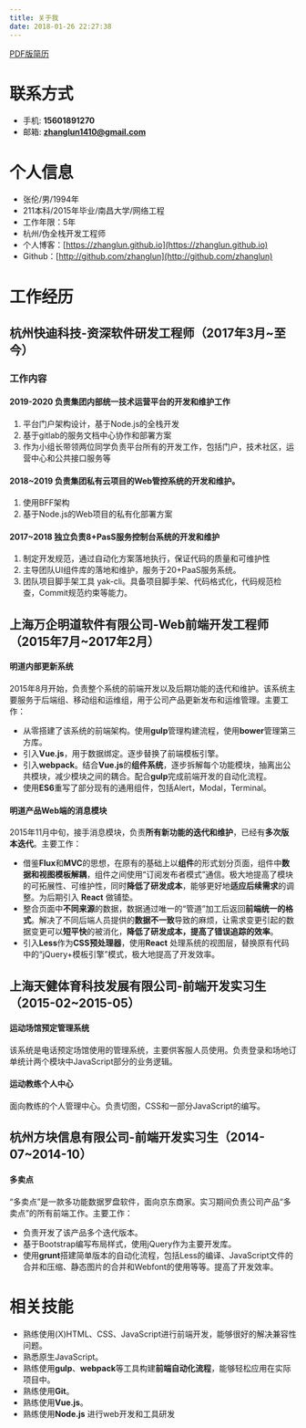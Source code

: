 ```yaml
---
title: 关于我
date: 2018-01-26 22:27:38
---
```


[PDF版简历](https://drive.google.com/open?id=0B4aY-s-C5u4OeHlTekRXSnBDSGc)

# 联系方式

* 手机: **15601891270**
* 邮箱: **zhanglun1410@gmail.com**

# 个人信息

* 张伦/男/1994年
* 211本科/2015年毕业/南昌大学/网络工程
* 工作年限：5年
* 杭州/伪全栈开发工程师
* 个人博客：[https://zhanglun.github.io](https://zhanglun.github.io)
* Github：[http://github.com/zhanglun](http://github.com/zhanglun)

# 工作经历

## 杭州快迪科技-资深软件研发工程师（2017年3月~至今）

### 工作内容

#### 2019-2020 负责集团内部统一技术运营平台的开发和维护工作

1. 平台门户架构设计，基于Node.js的全栈开发
2. 基于gitlab的服务文档中心协作和部署方案
2. 作为小组长带领两位同学负责平台所有的开发工作，包括门户，技术社区，运营中心和公共接口服务等

#### 2018~2019 负责集团私有云项目的Web管控系统的开发和维护。

1. 使用BFF架构
2. 基于Node.js的Web项目的私有化部署方案

#### 2017~2018 独立负责8+PasS服务控制台系统的开发和维护

1. 制定开发规范，通过自动化方案落地执行，保证代码的质量和可维护性
2. 主导团队UI组件库的落地和维护，服务于20+PaaS服务系统。
3. 团队项目脚手架工具 yak-cli。具备项目脚手架、代码格式化，代码规范检查，Commit规范约束等能力。

## 上海万企明道软件有限公司-Web前端开发工程师（2015年7月~2017年2月）

#### 明道内部更新系统

2015年8月开始，负责整个系统的前端开发以及后期功能的迭代和维护。该系统主要服务于后端组、移动组和运维组，用于公司产品更新发布和运维管理。主要工作：

* 从零搭建了该系统的前端架构。使用**gulp**管理构建流程，使用**bower**管理第三方库。
* 引入**Vue.js**，用于数据绑定。逐步替换了前端模板引擎。
* 引入**webpack**。结合**Vue.js**的**组件系统**，逐步拆解每个功能模块，抽离出公共模块，减少模块之间的耦合。配合**gulp**完成前端开发的自动化流程。
* 使用**ES6**重写了部分现有的通用组件，包括Alert，Modal，Terminal。

#### 明道产品Web端的消息模块

2015年11月中旬，接手消息模块，负责**所有新功能的迭代和维护**，已经有**多次版本迭代**。主要工作：

* 借鉴**Flux**和**MVC**的思想，在原有的基础上以**组件**的形式划分页面，组件中**数据和视图模板解耦**，组件之间使用“订阅发布者模式”通信。极大地提高了模块的可拓展性、可维护性，同时**降低了研发成本**，能够更好地**适应后续需求**的调整。为后期引入 **React** 做铺垫。
* 整合页面中**不同来源**的数据，数据通过唯一的“管道”加工后返回**前端统一的格式**。解决了不同后端人员提供的**数据不一致**导致的麻烦，让需求变更引起的数据变更可以**短平快**的被消化，**降低了研发成本，提高了错误追踪的效率**。
* 引入**Less**作为**CSS预处理器**，使用**React** 处理系统的视图层，替换原有代码中的“jQuery+模板引擎”模式，极大地提高了开发效率。

## 上海天健体育科技发展有限公司-前端开发实习生（2015-02~2015-05）

#### 运动场馆预定管理系统

该系统是电话预定场馆使用的管理系统，主要供客服人员使用。负责登录和场地订单统计两个模块中JavaScript部分的业务逻辑。

#### 运动教练个人中心

面向教练的个人管理中心。负责切图，CSS和一部分JavaScript的编写。


## 杭州方块信息有限公司-前端开发实习生（2014-07~2014-10）

#### 多卖点

“多卖点”是一款多功能数据罗盘软件，面向京东商家。实习期间负责公司产品“多卖点”的所有前端工作。主要工作：

* 负责开发了该产品多个迭代版本。
* 基于Bootstrap编写布局样式，使用jQuery作为主要开发库。
* 使用**grunt**搭建简单版本的自动化流程，包括Less的编译、JavaScript文件的合并和压缩、静态图片的合并和Webfont的使用等等。提高了开发效率。

# 相关技能

* 熟练使用(X)HTML、CSS、JavaScript进行前端开发，能够很好的解决兼容性问题。
* 熟悉原生JavaScript。
* 熟练使用**gulp**、**webpack**等工具构建**前端自动化流程**，能够轻松应用在实际项目中。
* 熟练使用**Git**。
* 熟练使用**Vue.js**。
* 熟练使用**Node.js** 进行web开发和工具研发

